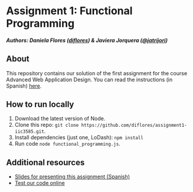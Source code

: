 # Assignment 1: Functional Programming
##### Authors: Daniela Flores ([diflores](https://github.com/diflores)) & Javiera Jorquera ([@jatrijori](https://github.com/jatrijori))

## About

This repository contains our solution of the first assignment for the course Advanced Web Application Design.
You can read the instructions (in Spanish) [here](https://docs.google.com/document/d/1LZmE0NQlTpi3NZdNqOeZfSmwxazg-8VsedbNX6lAewQ/edit).

## How to run locally
1. Download the latest version of Node.
2. Clone this repo: `git clone https://github.com/diflores/assignment1-iic3585.git`.
3. Install dependencies (just one, LoDash): `npm install`
4. Run code `node functional_programming.js`.

## Additional resources

- [Slides for presenting this assignment (Spanish)](https://docs.google.com/presentation/d/1W_AUr0Rh6YJTssyOc5TpCp0Gs9XtlP5xhGPH8KbwWIA/edit?usp=sharing)
- [Test our code online](https://repl.it/@jatrijori/IIC3585-Tarea-1)


